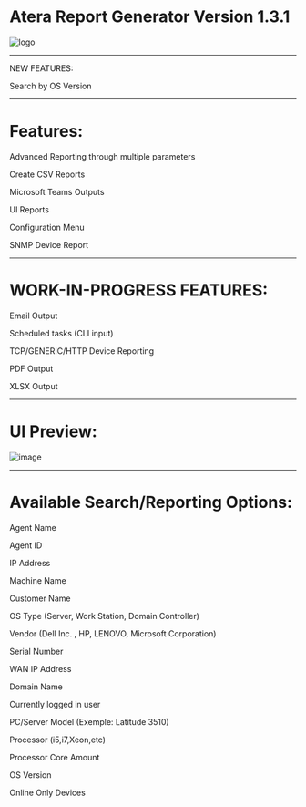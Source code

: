 # Atera Report Generator Version 1.3.1
![logo](https://github.com/infovirtuel/Atera-Report-Generator/assets/134888924/d1613878-09f1-49d7-a207-8c77a85c4cdf)
*****************

NEW FEATURES:

Search by OS Version

*****************
# Features:

Advanced Reporting through multiple parameters

Create CSV Reports

Microsoft Teams Outputs

UI Reports

Configuration Menu

SNMP Device Report

*****************
# WORK-IN-PROGRESS FEATURES:

Email Output

Scheduled tasks (CLI input)

TCP/GENERIC/HTTP Device Reporting

PDF Output

XLSX Output
*****************
# UI Preview:

![image](https://github.com/infovirtuel/Atera-Report-Generator/assets/134888924/ce1b264b-7796-4b63-b0f0-c871f7a8ca36)

*****************


# Available Search/Reporting Options:

Agent Name

Agent ID

IP Address

Machine Name

Customer Name

OS Type (Server, Work Station, Domain Controller)

Vendor (Dell Inc. , HP, LENOVO, Microsoft Corporation)

Serial Number

WAN IP Address

Domain Name

Currently logged in user

PC/Server Model (Exemple: Latitude 3510)

Processor (i5,i7,Xeon,etc)

Processor Core Amount 

OS Version

Online Only Devices
